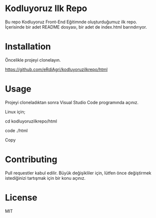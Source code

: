 # Kodluyoruz Ilk Repo

Bu repo Kodluyoruz Front-End Eğitimnde oluşturduğumuz ilk repo. İçerisinde bir adet README dosyası, bir adet de index.html barındırıyor.

# Installation

Öncelikle projeyi clonelayın.

https://github.com/eRdiAgri/kodluyoruzilkrepo/html

# Usage

Projeyi cloneladıktan sonra Visual Studio Code programında açınız.

Linux için;

cd kodluyoruzilkrepo/html

code ./html

<clipboard-copy value="src/index.js">Copy</clipboard-copy>

# Contributing

Pull requestler kabul edilir. Büyük değişikliler için, lütfen önce değiştirmek istediğinizi tartışmak için bir konu açınız.

# License

MIT


